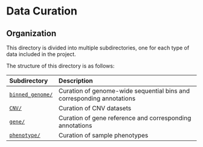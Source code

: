 # Data Curation

## Organization  

This directory is divided into multiple subdirectories, one for each type of data included in the project.  

The structure of this directory is as follows:  

| Subdirectory | Description |
| :--- | :--- |
| [`binned_genome/`](https://github.com/talkowski-lab/rCNV2/tree/master/data_curation/binned_genome/) | Curation of genome-wide sequential bins and corresponding annotations |
| [`CNV/`](https://github.com/talkowski-lab/rCNV2/tree/master/data_curation/CNV/) | Curation of CNV datasets |
| [`gene/`](https://github.com/talkowski-lab/rCNV2/tree/master/data_curation/gene/) | Curation of gene reference and corresponding annotations |
| [`phenotype/`](https://github.com/talkowski-lab/rCNV2/tree/master/data_curation/phenotype/) | Curation of sample phenotypes |
